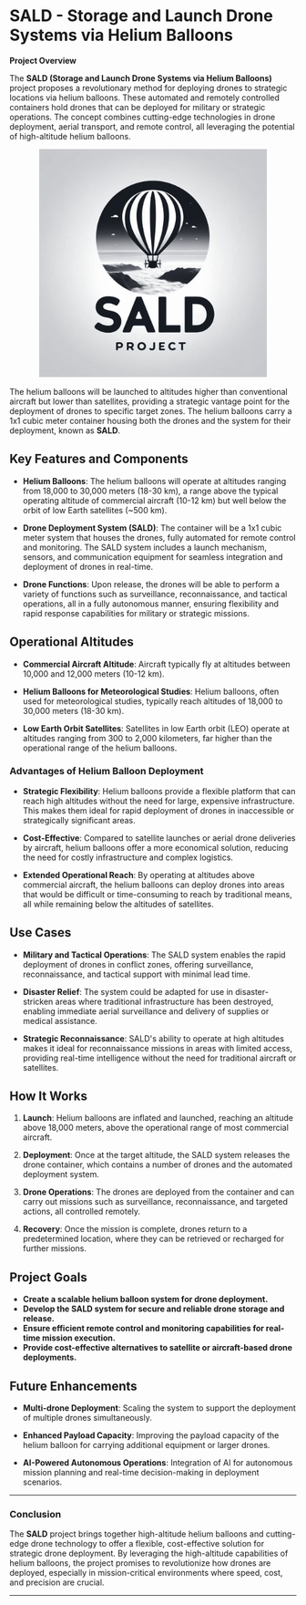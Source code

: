 # **SALD - Storage and Launch Drone Systems via Helium Balloons**

**Project Overview**

The **SALD (Storage and Launch Drone Systems via Helium Balloons)** project proposes a revolutionary method for deploying drones to strategic locations via helium balloons. These automated and remotely controlled containers hold drones that can be deployed for military or strategic operations. The concept combines cutting-edge technologies in drone deployment, aerial transport, and remote control, all leveraging the potential of high-altitude helium balloons.




<p align="center">
  
<img src="SALD-Project.png" alt="AI-Chat-Enhacer" width="400"/>

</p>

The helium balloons will be launched to altitudes higher than conventional aircraft but lower than satellites, providing a strategic vantage point for the deployment of drones to specific target zones. The helium balloons carry a 1x1 cubic meter container housing both the drones and the system for their deployment, known as **SALD**.

## **Key Features and Components**

- **Helium Balloons**: The helium balloons will operate at altitudes ranging from 18,000 to 30,000 meters (18-30 km), a range above the typical operating altitude of commercial aircraft (10-12 km) but well below the orbit of low Earth satellites (~500 km).
  
- **Drone Deployment System (SALD)**: The container will be a 1x1 cubic meter system that houses the drones, fully automated for remote control and monitoring. The SALD system includes a launch mechanism, sensors, and communication equipment for seamless integration and deployment of drones in real-time.
  
- **Drone Functions**: Upon release, the drones will be able to perform a variety of functions such as surveillance, reconnaissance, and tactical operations, all in a fully autonomous manner, ensuring flexibility and rapid response capabilities for military or strategic missions.

## **Operational Altitudes**

- **Commercial Aircraft Altitude**: Aircraft typically fly at altitudes between 10,000 and 12,000 meters (10-12 km).
  
- **Helium Balloons for Meteorological Studies**: Helium balloons, often used for meteorological studies, typically reach altitudes of 18,000 to 30,000 meters (18-30 km).
  
- **Low Earth Orbit Satellites**: Satellites in low Earth orbit (LEO) operate at altitudes ranging from 300 to 2,000 kilometers, far higher than the operational range of the helium balloons.

### **Advantages of Helium Balloon Deployment**

- **Strategic Flexibility**: Helium balloons provide a flexible platform that can reach high altitudes without the need for large, expensive infrastructure. This makes them ideal for rapid deployment of drones in inaccessible or strategically significant areas.
  
- **Cost-Effective**: Compared to satellite launches or aerial drone deliveries by aircraft, helium balloons offer a more economical solution, reducing the need for costly infrastructure and complex logistics.
  
- **Extended Operational Reach**: By operating at altitudes above commercial aircraft, the helium balloons can deploy drones into areas that would be difficult or time-consuming to reach by traditional means, all while remaining below the altitudes of satellites.

## **Use Cases**

- **Military and Tactical Operations**: The SALD system enables the rapid deployment of drones in conflict zones, offering surveillance, reconnaissance, and tactical support with minimal lead time.
  
- **Disaster Relief**: The system could be adapted for use in disaster-stricken areas where traditional infrastructure has been destroyed, enabling immediate aerial surveillance and delivery of supplies or medical assistance.

- **Strategic Reconnaissance**: SALD's ability to operate at high altitudes makes it ideal for reconnaissance missions in areas with limited access, providing real-time intelligence without the need for traditional aircraft or satellites.

## **How It Works**

1. **Launch**: Helium balloons are inflated and launched, reaching an altitude above 18,000 meters, above the operational range of most commercial aircraft.
  
2. **Deployment**: Once at the target altitude, the SALD system releases the drone container, which contains a number of drones and the automated deployment system.
  
3. **Drone Operations**: The drones are deployed from the container and can carry out missions such as surveillance, reconnaissance, and targeted actions, all controlled remotely.

4. **Recovery**: Once the mission is complete, drones return to a predetermined location, where they can be retrieved or recharged for further missions.

## **Project Goals**

- **Create a scalable helium balloon system for drone deployment.**
- **Develop the SALD system for secure and reliable drone storage and release.**
- **Ensure efficient remote control and monitoring capabilities for real-time mission execution.**
- **Provide cost-effective alternatives to satellite or aircraft-based drone deployments.**

## **Future Enhancements**

- **Multi-drone Deployment**: Scaling the system to support the deployment of multiple drones simultaneously.
  
- **Enhanced Payload Capacity**: Improving the payload capacity of the helium balloon for carrying additional equipment or larger drones.
  
- **AI-Powered Autonomous Operations**: Integration of AI for autonomous mission planning and real-time decision-making in deployment scenarios.

---

### **Conclusion**

The **SALD** project brings together high-altitude helium balloons and cutting-edge drone technology to offer a flexible, cost-effective solution for strategic drone deployment. By leveraging the high-altitude capabilities of helium balloons, the project promises to revolutionize how drones are deployed, especially in mission-critical environments where speed, cost, and precision are crucial.

---
